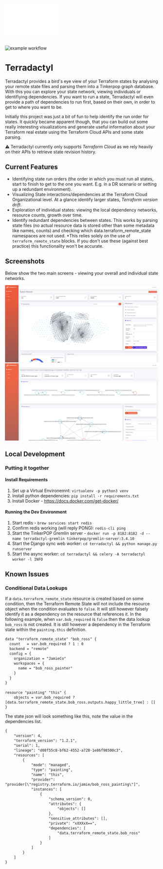 <br/>
<img src="terradactyl/cartographer/static/img/terradactyl-logo.svg" width=175em></img>
<br/>
<br/>

![example workflow](https://github.com/jamian/terradactyl/actions/workflows/bandit.yml/badge.svg)

<h1>Terradactyl</h1>

Terradactyl provides a bird's eye view of your Terraform states by analysing your remote state files and parsing them into a Tinkerpop graph database. With this you can explore your state network, viewing individuals or identifiying dependencies. If you want to run a state, Terradactyl will even provide a path of dependencies to run first, based on their own, in order to get to where you want to be.

Initially this project was just a bit of fun to help identify the run order for states. It quickly became apparent though, that you can build out some really interesting visualizations and generate useful information about your Terraform real estate using the Terraform Cloud APIs and some state parsing.

:warning: Terradactyl currently only supports *Terraform Cloud* as we rely heavily on their APIs to retrieve state revision history.

## Current Features
* Identifying state run orders (the order in which you must run all states, start to finish to get to the one you want. E.g. in a DR scenario or setting up a redundant environment).
* Visualizing State interactions/dependencies at the Terraform Cloud Organizational level. At a glance identify larger states, _Terraform version drift_.
* Exploration of individual states: viewing the local dependency networks, resource counts, growth over time.
* Identify redundant dependencies between states. This works by parsing state files (no actual resource data is stored other than some metadata like names, counts) and checking which data.terraform_remote_state namespaces are not used. *This relies solely on the use of `terraform_remote_state` blocks. If you don't use these (against best practice) this functionality won't be accurate.

## Screenshots
Below show the two main screens - viewing your overall and individual state networks.

![Explore States](docs/images/screenshot-explore-states.png)
![View State](docs/images/screenshot-view-state.png)

## Local Development
### Putting it together
#### Install Requirements
1. Set up a Virtual Environemnt: `virtualenv -p python3 venv`
2. Install python dependencies: `pip install -r requirements.txt`
3. Install Docker - https://docs.docker.com/get-docker/
#### Running the Dev Environment
1. Start redis - `brew services start redis`
2. Confirm redis working (will reply PONG): `redis-cli ping`
3. Start the TinkerPOP Gremlin server - `docker run -p 8182:8182 -d --name terradactyl-gremlin tinkerpop/gremlin-server:3.4.10`
3. Start the Django sync web worker: `cd terradactyl && python manage.py runserver`
4. Start the async worker: `cd terradactyl && celery -A terradactyl worker -l INFO`

## Known Issues

### Conditional Data Lookups
If a `data.terraform_remote_state` resource is created based on some condition, then the Terraform Remote State will not include the resource object when the condition evaluates to `false`. It will still however falsely identify it as a dependency on the resource that references it. In the following example, when `var.bob_required` is `false` then the data lookup `bob_ross` is not created. It is still however a dependency in the Terraform state within the `painting.this` definition.

```
data "terraform_remote_state" "bob_ross" {
  count   = var.bob_required ? 1 : 0
  backend = "remote"
  config = {
    organization = "JamieCo"
    workspaces = {
      name = "bob_ross_painter"
    }
  }
}

resource "painting" "this" {
    objects = var.bob_required ? [data.terraform_remote_state.bob_ross.outputs.happy_little_tree] : []
}
```
The state json will look something like this, note the value in the dependencies list.
```
{
    "version": 4,
    "terraform_version": "1.2.1",
    "serial": 1,
    "lineage": "d08f55c8-bf62-4552-a728-1e86f98500c3",
    "resources": [
        {
            "mode": "managed",
            "type": "painting",
            "name": "this",
            "provider": "provider[\"registry.terraform.io/jamie/bob_ross_painting\"]",
            "instances": [
                {
                    "schema_version": 0,
                    "attributes": {
                        "objects": []
                    },
                    "sensitive_attributes": [],
                    "private": "xXXXxX==",
                    "dependencies": [
                        "data.terraform_remote_state.bob_ross"
                    ]
                }
            ]
        }
    ]
}
```

